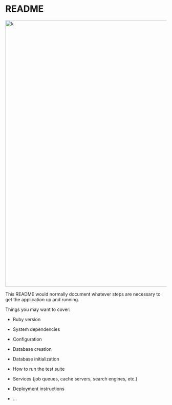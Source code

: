 # README

<img width="834" alt="k" src="https://user-images.githubusercontent.com/74192993/117576357-ab8ac400-b120-11eb-9e93-517963f99a49.png">


This README would normally document whatever steps are necessary to get the
application up and running.

Things you may want to cover:

* Ruby version

* System dependencies

* Configuration

* Database creation

* Database initialization

* How to run the test suite

* Services (job queues, cache servers, search engines, etc.)

* Deployment instructions

* ...

